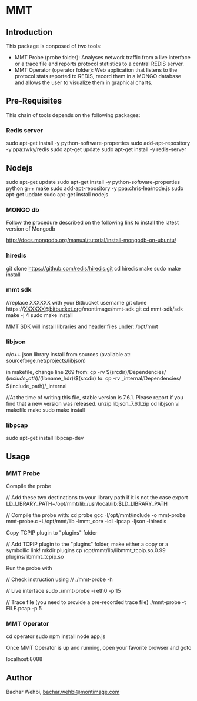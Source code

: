 # MMT 

## Introduction
This package is conposed of two tools:

 * MMT Probe (probe folder): Analyses network traffic from a live interface or a trace file and reports protocol statistics to a central REDIS server.
 * MMT Operator (operator folder): Web application that listens to the protocol stats reported to REDIS, record them in a MONGO database and allows the user to visualize them in graphical charts. 

## Pre-Requisites

This chain of tools depends on the following packages:

### Redis server

  sudo apt-get install -y python-software-properties
  sudo add-apt-repository -y ppa:rwky/redis
  sudo apt-get update
  sudo apt-get install -y redis-server

## Nodejs 

  sudo apt-get update
  sudo apt-get install -y python-software-properties python g++ make
  sudo add-apt-repository -y ppa:chris-lea/node.js
  sudo apt-get update
  sudo apt-get install nodejs

### MONGO db

Follow the procedure described on the following link to install the latest version of Mongodb

  http://docs.mongodb.org/manual/tutorial/install-mongodb-on-ubuntu/

### hiredis

  git clone https://github.com/redis/hiredis.git
  cd hiredis
  make
  sudo make install

### mmt sdk

  //replace XXXXXX with your Bitbucket username
  git clone https://XXXXXX@bitbucket.org/montimage/mmt-sdk.git
  cd mmt-sdk/sdk
  make -j 4
  sudo make install

  MMT SDK will install libraries and header files under: /opt/mmt

### libjson

c/c++ json library
install from sources (available at: sourceforge.net/projects/libjson)

  in makefile, change line 269 from:
    cp -rv $(srcdir)/Dependencies/ $(include_path)/$(libname_hdr)/$(srcdir)
  to:
    cp -rv _internal/Dependencies/ $(include_path)/_internal

  //At the time of writing this file, stable version is 7.6.1. Please report if you find that a new version was released.
  unzip libjson\_7.6.1.zip
  cd libjson
  vi makefile
  make
  sudo make install

### libpcap
  
  sudo apt-get install libpcap-dev

## Usage

### MMT Probe

Compile the probe

  // Add these two destinations to your library path if it is not the case
  export LD_LIBRARY_PATH=/opt/mmt/lib:/usr/local/lib:$LD_LIBRARY_PATH

  // Compile the probe with:
  cd probe
  gcc -I/opt/mmt/include -o mmt-probe mmt-probe.c -L/opt/mmt/lib -lmmt_core -ldl -lpcap -ljson -lhiredis 

Copy TCPIP plugin to "plugins" folder

  // Add TCPIP plugin to the "plugins" folder, make either a copy or a symbollic link!
  mkdir plugins
  cp /opt/mmt/lib/libmmt_tcpip.so.0.99 plugins/libmmt_tcpip.so

Run the probe with

  // Check instruction using 
  // ./mmt-probe -h

  // Live interface
  sudo ./mmt-probe -i eth0 -p 15

  // Trace file (you need to provide a pre-recorded trace file) 
  ./mmt-probe -t FILE.pcap -p 5

### MMT Operator

  cd operator
  sudo npm install
  node app.js

Once MMT Operator is up and running, open your favorite browser and goto

  localhost:8088

## Author

Bachar Wehbi, bachar.wehbi@montimage.com

